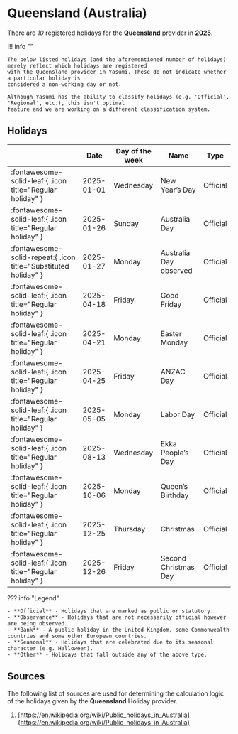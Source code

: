 # Queensland (Australia)

There are _10_ registered holidays for the **Queensland** provider in **2025**.

!!! info ""

    The below listed holidays (and the aforementioned number of holidays) merely reflect which holidays are registered
    with the Queensland provider in Yasumi. These do not indicate whether a particular holiday is
    considered a non-working day or not.

    Although Yasumi has the ability to classify holidays (e.g. 'Official', 'Regional', etc.), this isn't optimal
    feature and we are working on a different classification system.

## Holidays

|     | Date | Day of the week | Name | Type |
| --- | ---- | --------------- | ---- | ---- |
| :fontawesome-solid-leaf:{ .icon title="Regular holiday" } | 2025-01-01 | Wednesday | New Year’s Day | Official |
| :fontawesome-solid-leaf:{ .icon title="Regular holiday" } | 2025-01-26 | Sunday | Australia Day | Official |
| :fontawesome-solid-repeat:{ .icon title="Substituted holiday" } | 2025-01-27 | Monday | Australia Day observed | Official |
| :fontawesome-solid-leaf:{ .icon title="Regular holiday" } | 2025-04-18 | Friday | Good Friday | Official |
| :fontawesome-solid-leaf:{ .icon title="Regular holiday" } | 2025-04-21 | Monday | Easter Monday | Official |
| :fontawesome-solid-leaf:{ .icon title="Regular holiday" } | 2025-04-25 | Friday | ANZAC Day | Official |
| :fontawesome-solid-leaf:{ .icon title="Regular holiday" } | 2025-05-05 | Monday | Labor Day | Official |
| :fontawesome-solid-leaf:{ .icon title="Regular holiday" } | 2025-08-13 | Wednesday | Ekka People’s Day | Official |
| :fontawesome-solid-leaf:{ .icon title="Regular holiday" } | 2025-10-06 | Monday | Queen’s Birthday | Official |
| :fontawesome-solid-leaf:{ .icon title="Regular holiday" } | 2025-12-25 | Thursday | Christmas | Official |
| :fontawesome-solid-leaf:{ .icon title="Regular holiday" } | 2025-12-26 | Friday | Second Christmas Day | Official |

??? info "Legend"

    - **Official** - Holidays that are marked as public or statutory.
    - **Observance** - Holidays that are not necessarily official however are being observed.
    - **Bank** - A public holiday in the United Kingdom, some Commonwealth countries and some other European countries.
    - **Seasonal** - Holidays that are celebrated due to its seasonal character (e.g. Halloween).
    - **Other** - Holidays that fall outside any of the above type.

## Sources

The following list of sources are used for determining the calculation logic of
the holidays given by the **Queensland** Holiday provider.


1. [https://en.wikipedia.org/wiki/Public_holidays_in_Australia](https://en.wikipedia.org/wiki/Public_holidays_in_Australia)
   